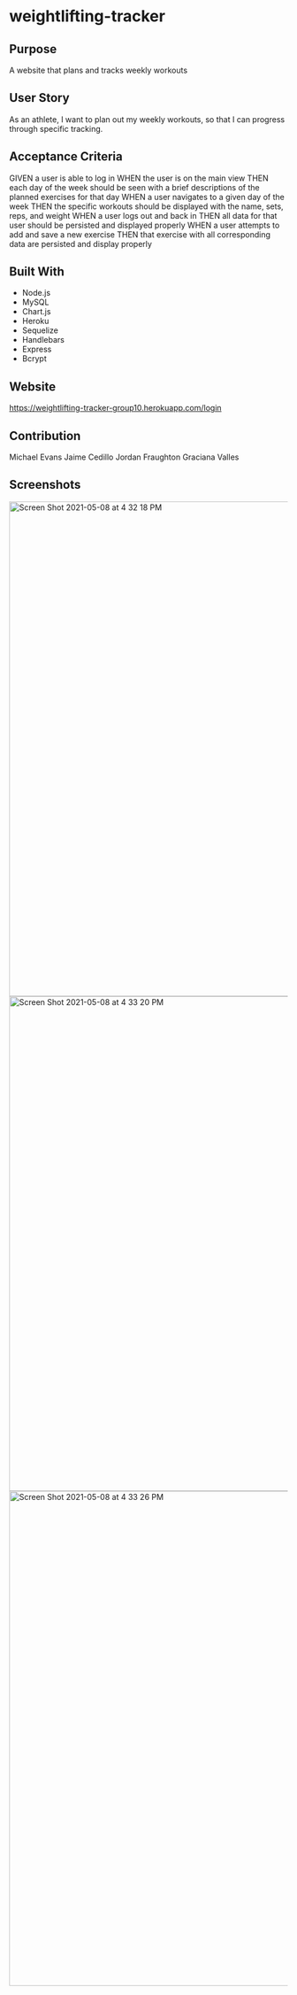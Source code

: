 # weightlifting-tracker

## Purpose
A website that plans and tracks weekly workouts

## User Story
As an athlete, I want to plan out my weekly workouts, so that I can progress through specific tracking.

## Acceptance Criteria
GIVEN a user is able to log in 
WHEN the user is on the main view
THEN each day of the week should be seen with a brief descriptions of the planned exercises for that day
WHEN a user navigates to a given day of the week
THEN the specific workouts should be displayed with the name, sets, reps, and weight
WHEN a user logs out and back in
THEN all data for that user should be persisted and displayed properly
WHEN  a user attempts to add and save a new exercise 
THEN that exercise with all corresponding data are persisted and display properly 

## Built With
* Node.js
* MySQL
* Chart.js
* Heroku
* Sequelize
* Handlebars
* Express
* Bcrypt

## Website
https://weightlifting-tracker-group10.herokuapp.com/login

## Contribution
Michael Evans
Jaime Cedillo
Jordan Fraughton
Graciana Valles

## Screenshots
<img width="894" alt="Screen Shot 2021-05-08 at 4 32 18 PM" src="https://user-images.githubusercontent.com/24229278/117555288-2f5a8880-b01b-11eb-83f5-305e28b36e51.png">
<img width="894" alt="Screen Shot 2021-05-08 at 4 33 20 PM" src="https://user-images.githubusercontent.com/24229278/117555293-34b7d300-b01b-11eb-828f-1d161a3f65b8.png">
<img width="894" alt="Screen Shot 2021-05-08 at 4 33 26 PM" src="https://user-images.githubusercontent.com/24229278/117555295-37b2c380-b01b-11eb-92df-e396334074df.png">
